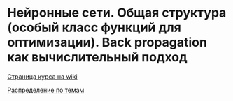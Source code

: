 # Нейронные сети. Общая структура (особый класс функций для оптимизации). Back propagation как вычислительный подход

[Страница курса на wiki](http://statmod.ru/wiki/study:fall2017:ml_theory)

[Распределение по темам](https://vk.com/doc37480869_450158299?hash=f3e74d4a8e1777bb8f&dl=cde984248e14aa66a2)
